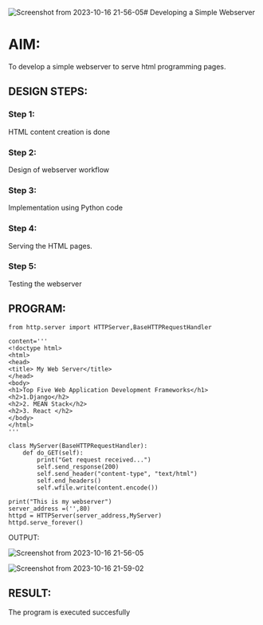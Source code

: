 ![Screenshot from 2023-10-16 21-56-05](https://github.com/DivyaMunirathnamm/webserver/assets/147474097/a8344a13-d701-434d-bcde-ce2ce1908295)# Developing a Simple Webserver

# AIM:

To develop a simple webserver to serve html programming pages.

## DESIGN STEPS:

### Step 1:

HTML content creation is done

### Step 2:

Design of webserver workflow

### Step 3:

Implementation using Python code

### Step 4:

Serving the HTML pages.

### Step 5:

Testing the webserver

## PROGRAM:
```
from http.server import HTTPServer,BaseHTTPRequestHandler

content='''
<!doctype html>
<html>
<head>
<title> My Web Server</title>
</head>
<body>
<h1>Top Five Web Application Development Frameworks</h1>
<h2>1.Django</h2>
<h2>2. MEAN Stack</h2>
<h2>3. React </h2>
</body>
</html>
'''

class MyServer(BaseHTTPRequestHandler):
    def do_GET(self):
        print("Get request received...")
        self.send_response(200) 
        self.send_header("content-type", "text/html")       
        self.end_headers()
        self.wfile.write(content.encode())

print("This is my webserver") 
server_address =('',80)
httpd = HTTPServer(server_address,MyServer)
httpd.serve_forever()
```
OUTPUT:

![Screenshot from 2023-10-16 21-56-05](https://github.com/DivyaMunirathnamm/webserver/assets/147474097/5e83c47d-10b2-4757-9426-d73f6fd8f872)

![Screenshot from 2023-10-16 21-59-02](https://github.com/DivyaMunirathnamm/webserver/assets/147474097/a6b6a173-e51a-4d46-af67-025c3a01d08d)




## RESULT:
The program is executed succesfully
